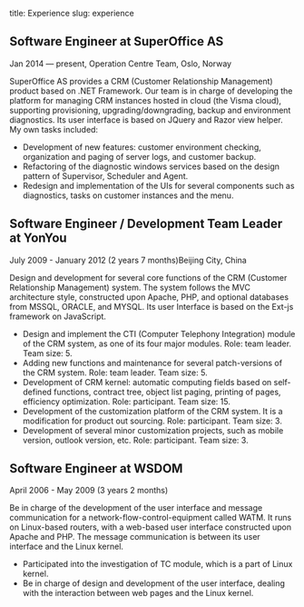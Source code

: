 title: Experience 
slug: experience

## Software Engineer at SuperOffice AS

Jan 2014 — present, Operation Centre Team, Oslo, Norway

SuperOffice AS provides a CRM (Customer Relationship Management) product based on .NET Framework. Our team is in charge of developing the platform for managing CRM instances hosted in cloud (the Visma cloud), supporting provisioning, upgrading/downgrading, backup and environment diagnostics. Its user interface is based on JQuery and Razor view helper. My own tasks included:
-  Development of new features: customer environment checking, organization and paging of server logs, and customer backup.
- Refactoring of the diagnostic windows services based on the design pattern of Supervisor, Scheduler and Agent.
- Redesign and implementation of the UIs for several components such as diagnostics, tasks on customer instances and the menu.

## Software Engineer / Development Team Leader at YonYou

July 2009 - January 2012 (2 years 7 months)Beijing City, China

Design and development for several core functions of the CRM (Customer Relationship Management) system. The system follows the MVC architecture style, constructed upon Apache, PHP, and optional databases from MSSQL, ORACLE, and MYSQL. Its user Interface is based on the Ext-js framework on JavaScript.

- Design and implement the CTI (Computer Telephony Integration) module of the CRM system, as one of its four major modules. Role: team leader. Team size: 5.
- Adding new functions and maintenance for several patch-versions of the CRM system. Role: team leader. Team size: 5.
- Development of CRM kernel: automatic computing fields based on self-defined functions, contract tree, object list paging, printing of pages, efficiency optimization. Role: participant. Team size: 15.
- Development of the customization platform of the CRM system. It is a modification for product out sourcing. Role: participant. Team size: 3.
- Development of several minor customization projects, such as mobile version, outlook version, etc. Role: participant. Team size: 3.

## Software Engineer at WSDOM

April 2006 - May 2009 (3 years 2 months)

Be in charge of the development of the user interface and message communication for a network-flow-control-equipment called WATM. It runs on Linux-based routers, with a web-based user interface constructed upon Apache and PHP. The message communication is between its user interface and the Linux kernel.

- Participated into the investigation of TC module, which is a part of Linux kernel. 
- Be in charge of design and development of the user interface, dealing with the interaction between web pages and the Linux kernel.
